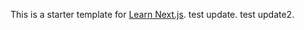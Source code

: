 This is a starter template for [Learn Next.js](https://nextjs.org/learn).
test update.
test update2.
